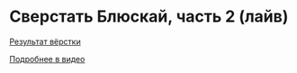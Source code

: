 # Сверстать Блюскай, часть 2 (лайв)

[Результат вёрстки](https://pepelsbey.github.io/playground/code-bluesky-2/)

[Подробнее в видео](https://youtu.be/Mm07rvji8QQ)

